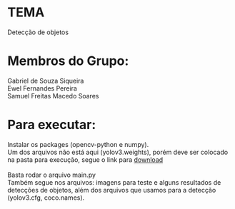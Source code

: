 # TEMA
Detecção de objetos<br/>

# Membros do Grupo:
Gabriel de Souza Siqueira<br/>
Ewel Fernandes Pereira<br/>
Samuel Freitas Macedo Soares<br/>

# Para executar:
Instalar os packages (opencv-python e numpy).<br/>
Um dos arquivos não está aqui (yolov3.weights), porém deve ser colocado na pasta para execução, segue o link para [download](https://pjreddie.com/media/files/yolov3.weights)
<br/><br/>
Basta rodar o arquivo main.py<br/>
Também segue nos arquivos: imagens para teste e alguns resultados de detecções de objetos, além dos arquivos que usamos para a detecção (yolov3.cfg, coco.names).<br/>
